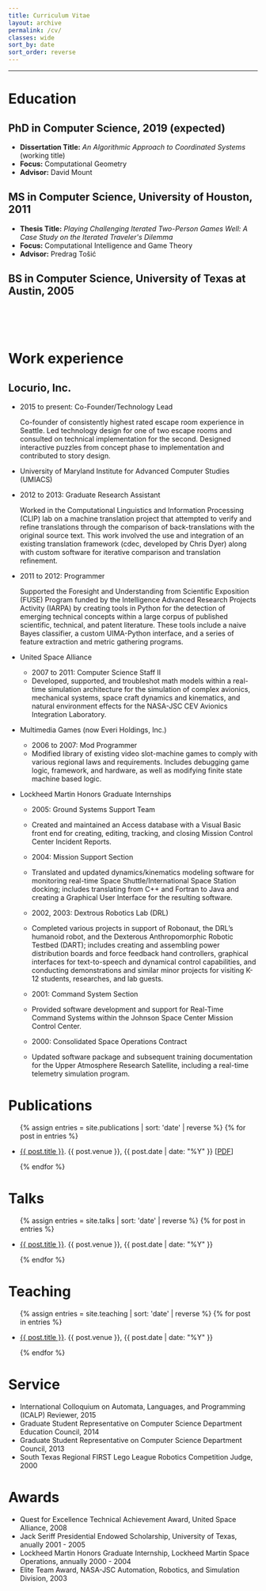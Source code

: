 ```yaml
---
title: Curriculum Vitae
layout: archive
permalink: /cv/
classes: wide
sort_by: date
sort_order: reverse
---
```


___

Education
======
## PhD in Computer Science, 2019 (expected)
* **Dissertation Title:** _An Algorithmic Approach to Coordinated Systems_ (working title)
* **Focus:** Computational Geometry
* **Advisor:** David Mount

## MS in Computer Science, University of Houston, 2011
* **Thesis Title:** _Playing Challenging Iterated Two-Person Games Well: A Case Study on the Iterated Traveler's Dilemma_
* **Focus:** Computational Intelligence and Game Theory
* **Advisor:** Predrag Tošić

## BS in Computer Science, University of Texas at Austin, 2005
<br><br>
Work experience
======
## Locurio, Inc.
* 2015 to present: Co-Founder/Technology Lead

	Co-founder of consistently highest rated escape room experience in Seattle. Led technology design for one of two escape rooms and consulted on technical implementation for the second. Designed interactive puzzles from concept phase to implementation and contributed to story design. 

* University of Maryland Institute for Advanced Computer Studies (UMIACS)
* 2012 to 2013: Graduate Research Assistant

  Worked in the Computational Linguistics and Information Processing (CLIP) lab on a machine translation project that attempted to verify and refine translations through the comparison of back-translations with the original source text. This work involved the use and integration of an existing translation framework (cdec, developed by Chris Dyer) along with custom software for iterative comparison and translation refinement.
  
* 2011 to 2012: Programmer

  Supported the Foresight and Understanding from Scientific Exposition (FUSE) Program funded by the Intelligence Advanced Research Projects Activity (IARPA) by creating tools in Python for the detection of emerging technical concepts within a large corpus of published scientific, technical, and patent literature. These tools include a naive Bayes classifier, a custom UIMA-Python interface, and a series of feature extraction and metric gathering programs.

* United Space Alliance
  * 2007 to 2011: Computer Science Staff II
  * Developed, supported, and troubleshot math models within a real-time simulation architecture for the simulation of complex avionics, mechanical systems, space craft dynamics and kinematics, and natural environment effects for the NASA-JSC CEV Avionics Integration Laboratory.
  
* Multimedia Games (now Everi Holdings, Inc.)
  * 2006 to 2007: Mod Programmer
  * Modified library of existing video slot-machine games to comply with various regional laws and requirements. Includes debugging game logic, framework, and hardware, as well as modifying finite state machine based logic.
  
* Lockheed Martin Honors Graduate Internships
  * 2005: Ground Systems Support Team
  * Created and maintained an Access database with a Visual Basic front end for creating, editing, tracking, and closing Mission Control Center Incident Reports.
  
  * 2004: Mission Support Section
  * Translated and updated dynamics/kinematics modeling software for monitoring real-time Space Shuttle/International Space Station docking; includes translating from C++ and Fortran to Java and creating a Graphical User Interface for the resulting software.
  
  * 2002, 2003: Dextrous Robotics Lab (DRL)
  * Completed various projects in support of Robonaut, the DRL’s humanoid robot, and the Dexterous Anthropomorphic Robotic Testbed (DART); includes creating and assembling power distribution boards and force feedback hand controllers, graphical interfaces for text-to-speech and dynamical control capabilities, and conducting demonstrations and similar minor projects for visiting K-12 students, researches, and lab guests.
  
  * 2001: Command System Section
  * Provided software development and support for Real-Time Command Systems within the Johnson Space Center Mission Control Center.
  
  * 2000: Consolidated Space Operations Contract
  * Updated software package and subsequent training documentation for the Upper Atmosphere Research Satellite, including a real-time telemetry simulation program.

Publications
======
<ul>
  {% assign entries = site.publications | sort: 'date' | reverse  %}
	{% for post in entries %}
		<li>
			<p><a href="{{ post.url }}">{{ post.title }}</a>. {{ post.venue }}, {{ post.date | date: "%Y" }} [<a href="{{ post.paperurl }}">PDF</a>]</p>
		</li>
	{% endfor %}
</ul>
  
Talks
======
<ul>
  {% assign entries = site.talks | sort: 'date' | reverse  %}
  {% for post in entries %}
		<li>
			<p><a href="{{ post.url }}">{{ post.title }}</a>. {{ post.venue }}, {{ post.date | date: "%Y" }} </p>
		</li>
	{% endfor %}
</ul>
  
Teaching
======
<ul>
  {% assign entries = site.teaching | sort: 'date' | reverse  %}
  {% for post in entries %}
		<li>
			<p><a href="{{ post.url }}">{{ post.title }}</a>. {{ post.venue }}, {{ post.date | date: "%Y" }} </p>
		</li>
	{% endfor %}
</ul>
  
Service
======
* International Colloquium on Automata, Languages, and Programming (ICALP) Reviewer, 2015
* Graduate Student Representative on Computer Science Department Education Council, 2014
* Graduate Student Representative on Computer Science Department Council, 2013
* South Texas Regional FIRST Lego League Robotics Competition Judge, 2000

Awards
======
* Quest for Excellence Technical Achievement Award, United Space Alliance, 2008
* Jack Seriff Presidential Endowed Scholarship, University of Texas, anually 2001 - 2005
* Lockheed Martin Honors Graduate Internship, Lockheed Martin Space Operations, annually 2000 - 2004
* Elite Team Award, NASA-JSC Automation, Robotics, and Simulation Division, 2003
